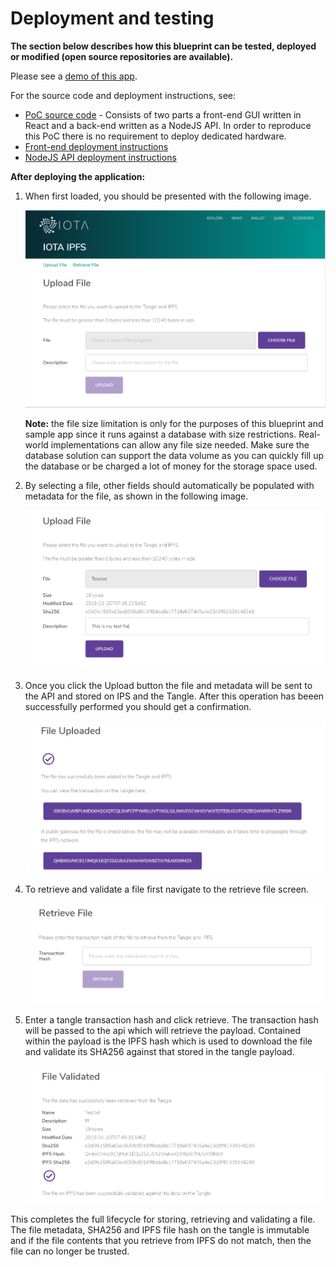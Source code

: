 # Deployment and testing

**The section below describes how this blueprint can be tested, deployed or modified (open source repositories are available).**

Please see a [demo of this app](https://iota-poc-ipfs.dag.sh/).

For the source code and deployment instructions, see:

- [PoC source code](https://github.com/iotaledger/poc-ipfs/blob/master/README.md) - 
Consists of two parts a front-end GUI written in React and a back-end written as a NodeJS API.
In order to reproduce this PoC there is no requirement to deploy dedicated hardware.
- [Front-end deployment instructions](https://github.com/iotaledger/poc-ipfs/blob/master/client/DEPLOYMENT.md)
- [NodeJS API deployment instructions](https://github.com/iotaledger/poc-ipfs/blob/master/api/DEPLOYMENT.md)

**After deploying the application:**

1. When first loaded, you should be presented with the following image.

    ![Upload File for IOTA IPFS Data Storage PoC](../data-storage-upload.png)

    **Note:** the file size limitation is only for the purposes of this blueprint and sample app since it runs against a database with size restrictions. Real-world implementations can allow any file size needed. Make sure the database solution can support the data volume as you can quickly fill up the database or be charged a lot of money for the storage space used.

2. By selecting a file, other fields should automatically be populated with metadata for the file, as shown in the following image.

    ![Upload File for IOTA IPFS Data Storage PoC - Populated](../data-storage-upload2.png)

1. Once you click the Upload button the file and metadata will be sent to the API and stored on IPS and the Tangle. After this operation has beeen successfully performed you should get a confirmation.

    ![Uploaded File for IOTA IPFS Data Storage PoC](../data-storage-upload-finished.png)

4. To retrieve and validate a file first navigate to the retrieve file screen.

    ![Retrieve File for IOTA IPFS Data Storage PoC](../data-storage-upload-retrieve.png)

5. Enter a tangle transaction hash and click retrieve. The transaction hash will be passed to the api which will retrieve the payload. Contained within the payload is the IPFS hash which is used to download the file and validate its SHA256 against that stored in the tangle payload.

    ![Retrieve File for IOTA IPFS Data Storage PoC](../data-storage-upload-validated.png)

This completes the full lifecycle for storing, retrieving and validating a file. The file metadata, SHA256 and IPFS file hash on the tangle is immutable and if the file contents that you retrieve from IPFS do not match, then the file can no longer be trusted.
